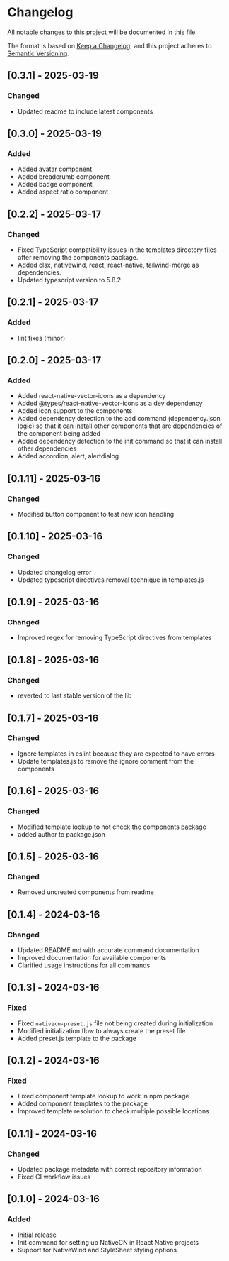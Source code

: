 # Changelog

All notable changes to this project will be documented in this file.

The format is based on [Keep a Changelog](https://keepachangelog.com/en/1.0.0/),
and this project adheres to [Semantic Versioning](https://semver.org/spec/v2.0.0.html).

## [0.3.1] - 2025-03-19

### Changed

- Updated readme to include latest components

## [0.3.0] - 2025-03-19

### Added

- Added avatar component
- Added breadcrumb component
- Added badge component
- Added aspect ratio component

## [0.2.2] - 2025-03-17

### Changed

- Fixed TypeScript compatibility issues in the templates directory files after removing the components package.
- Added clsx, nativewind, react, react-native, tailwind-merge as dependencies.
- Updated typescript version to 5.8.2.

## [0.2.1] - 2025-03-17

### Added

- lint fixes (minor)

## [0.2.0] - 2025-03-17

### Added

- Added react-native-vector-icons as a dependency
- Added @types/react-native-vector-icons as a dev dependency
- Added icon support to the components
- Added dependency detection to the add command (dependency.json logic) so that it can install other components that are dependencies of the component being added
- Added dependency detection to the init command so that it can install other dependencies
- Added accordion, alert, alertdialog

## [0.1.11] - 2025-03-16

### Changed

- Modified button component to test new icon handling

## [0.1.10] - 2025-03-16

### Changed

- Updated changelog error
- Updated typescript directives removal technique in templates.js

## [0.1.9] - 2025-03-16

### Changed

- Improved regex for removing TypeScript directives from templates

## [0.1.8] - 2025-03-16

### Changed

- reverted to last stable version of the lib

## [0.1.7] - 2025-03-16

### Changed

- Ignore templates in eslint because they are expected to have errors
- Update templates.js to remove the ignore comment from the components

## [0.1.6] - 2025-03-16

### Changed

- Modified template lookup to not check the components package
- added author to package.json

## [0.1.5] - 2025-03-16

### Changed

- Removed uncreated components from readme

## [0.1.4] - 2024-03-16

### Changed

- Updated README.md with accurate command documentation
- Improved documentation for available components
- Clarified usage instructions for all commands

## [0.1.3] - 2024-03-16

### Fixed

- Fixed `nativecn-preset.js` file not being created during initialization
- Modified initialization flow to always create the preset file
- Added preset.js template to the package

## [0.1.2] - 2024-03-16

### Fixed

- Fixed component template lookup to work in npm package
- Added component templates to the package
- Improved template resolution to check multiple possible locations

## [0.1.1] - 2024-03-16

### Changed

- Updated package metadata with correct repository information
- Fixed CI workflow issues

## [0.1.0] - 2024-03-16

### Added

- Initial release
- Init command for setting up NativeCN in React Native projects
- Support for NativeWind and StyleSheet styling options
